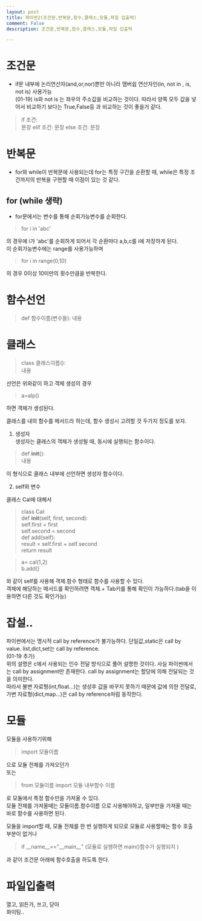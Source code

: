 ```yaml
---
layout: post
title: 파이썬2(조건문,반복문,함수,클래스,모듈,파일 입출력)
comment: False
description: 조건문,반복문,함수,클래스,모듈,파일 입출력

---
```


# 조건문  

- if문 내부에 논리연산자(and,or,nor)뿐만 아니라 맴버쉽 연산자인(in, not in , is, not is) 사용가능  
(01-19) is와 not is 는 좌우의 주소값을 비교하는 것이다. 따라서 양쪽 모두 값을 넣어서 비교하기 보다는 True,False등 과 비교하는 것이 좋을거 같다.  

> if 조건:  
    문장
  elif 조건:
    문장
  else 조건:
    문장  
    
    

# 반복문  

- for와 while이 반복문에 사용되는데 for는 특정 구간을 순환할 때, while은 특정 조건까지의 반복을 구현할 때 이점이 있는 것 같다.  

## for (while 생략)

- for문에서는 변수를 통해 순회가능변수를 순회한다.  

> for i in 'abc'  

의 경우에 i가 'abc'를 순회하게 되어서 각 순환마다 a,b,c를 i에 저장하게 된다.  
이 순회가능변수에는 range를 사용가능하며  

> for i in range(0,10)  

의 경우 0이상 10미만의 횟수만큼을 반복한다.  



# 함수선언  

> def 함수이름(변수들):
        내용  
        
        
        
# 클래스  

> class 클래스이름():  
        내용  
        
선언은 위와같이 하고 객체 생성의 경우

> a=alp()  

하면 객체가 생성된다.

클래스를 내의 함수를 메서드라 하는데, 함수 생성시 고려할 것 두가지 정도를 보자.  

1. 생성자  
생성자는 클래스의 객체가 생성될 때, 동시에 실행되는 함수이다.  

> def __init__():  
        내용  
        
이 형식으로 클래스 내부에 선언하면 생성자 함수이다.  

2. self와 변수  

클래스 Cal에 대해서  

> class Cal:  
     def __init__(self, first, second):  
         self.first = first  
         self.second = second  
     def add(self):  
     	result = self.first + self.second  
        return result  
        

> a= cal(1,2)  
  b.add()  

와 같이 self를 사용해 객체.함수 형태로 함수를 사용할 수 있다.  
객체에 해당하는 메서드를 확인하려면 객체.+ Tab키를 통해 확인이 가능하다.(tab을 이용하면 다른 것도 확인가능)  


# 잡설..  
파이썬에서는 명시적 call by reference가 불가능하다. 단일값,static은 call by value. list,dict,set는 call by reference.  
(01-19 추가)  
위의 설명은 c에서 사용되는 인수 전달 방식으로 풀어 설명한 것이다. 사실 파이썬에서는 call by assignment만 존재한다. call by assignment는 할당에 의해 전달되는 것을 의미한다.  
따라서 불변 자료형(int,float...)는 생성후 값을 바꾸지 못하기 때문에 값에 의한 전달로, 가변 자료형(dict,map...)은 call by reference처럼 동작한다.


# 모듈

모듈을 사용하기위해  

> import 모듈이름  

으로 모듈 전체를 가져오던가  
또는  

> from 모듈이름 import 모듈 내부함수 이름  

로 모듈에서 특정 함수만을 가져올 수 있다.  
모듈 전체를 가져올때는 모듈이름.함수이름 으로 사용해야하고, 일부만을 가져올 때는 바로 함수를 사용하면 된다.  

모듈을 import할 때, 모듈 전체를 한 번 실행하게 되므로 모듈로 사용할때는 함수 호출부분이 없거나  

> if \_\_name__=="\_\_main__"  (모듈로 실행하면 main()함수가 실행되지 )  

과 같이 조건문 아래에 함수호출을 하도록 한다.  


# 파일입출력  

열고, 읽든가, 쓰고, 닫아  
화이팅..  

